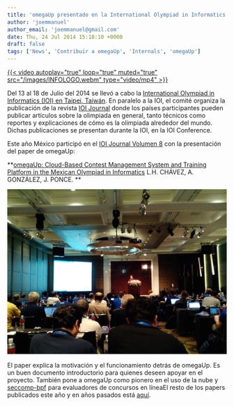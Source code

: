 ```yaml
---
title: 'omegaUp presentado en la International Olympiad in Informatics 2014'
author: 'joemmanuel'
author_email: 'joemmanuel@gmail.com'
date: Thu, 24 Jul 2014 15:18:10 +0000
draft: false
tags: ['News', 'Contribuir a omegaUp', 'Internals', 'omegaUp']
---
```


[{{< video autoplay="true" loop="true" muted="true" src="/images/INFOLOGO.webm" type="video/mp4" >}}](/images/INFOLOGO.webm)

Del 13 al 18 de Julio del 2014 se llevó a cabo la [International Olympiad in Informatics (IOI) en Taipei, Taiwán](http://www.ioi2014.org/). En paralelo a la IOI, el comité organiza la publicación de la revista [IOI Journal](http://www.ioinformatics.org/oi_index.shtml) donde los países participantes pueden publicar artículos sobre la olimpiada en general, tanto técnicos como reportes y explicaciones de cómo es la olimpiada alrededor del mundo. Dichas publicaciones se presentan durante la IOI, en la IOI Conference.

Este año México participó en el [IOI Journal Volumen 8](http://www.ioinformatics.org/oi_content_v8.shtml) con la presentación del paper de omegaUp:

**[omegaUp: Cloud-Based Contest Management System and Training Platform in the Mexican Olympiad in Informatics](http://www.ioinformatics.org/oi/pdf/v8_2014_169_178.pdf) L.H. CHÁVEZ, A. GONZÁLEZ, J. PONCE. **

[![](/images/lhc.jpg "IOI Conf omegaUp")](/images/lhc.jpg)

El paper explica la motivación y el funcionamiento detrás de omegaUp. Es un buen documento introductorio para quienes deseen apoyar en el proyecto. También pone a omegaUp como pionero en el uso de la nube y [seccomp-bpf](http://en.wikipedia.org/wiki/Seccomp) para evaluadores de concursos en líneaEl resto de los papers publicados este año y en años pasados está [aquí](http://www.ioinformatics.org/oi_content_v8.shtml).